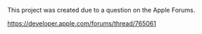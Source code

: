 This project was created due to a question on the Apple Forums.

https://developer.apple.com/forums/thread/765061
